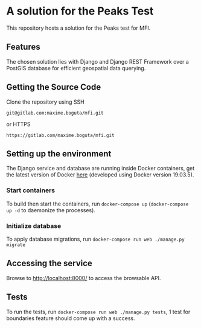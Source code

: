 # A solution for the Peaks Test

This repository hosts a solution for the Peaks test for MFI.

## Features

The chosen solution lies with Django and Django REST Framework over a PostGIS database for efficient geospatial data querying.

## Getting the Source Code

Clone the repository using SSH

`git@gitlab.com:maxime.boguta/mfi.git`

or HTTPS

`https://gitlab.com/maxime.boguta/mfi.git`

## Setting up the environment

The Django service and database are running inside Docker containers, get the latest version of Docker [here](https://www.docker.com/products) (developed using Docker version 19.03.5).

### Start containers

To build then start the containers, run `docker-compose up` (`docker-compose up -d` to daemonize the processes).

### Initialize database

To apply database migrations, run `docker-compose run web ./manage.py migrate`

## Accessing the service

Browse to [http://localhost:8000/](http://localhost:8000/) to access the browsable API.

## Tests

To run the tests, run `docker-compose run web ./manage.py tests`, 1 test for boundaries feature should come up with a success.


